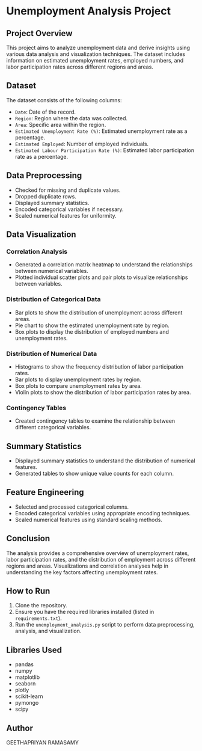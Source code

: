 # Unemployment Analysis Project

## Project Overview
This project aims to analyze unemployment data and derive insights using various data analysis and visualization techniques. The dataset includes information on estimated unemployment rates, employed numbers, and labor participation rates across different regions and areas.

## Dataset
The dataset consists of the following columns:
- `Date`: Date of the record.
- `Region`: Region where the data was collected.
- `Area`: Specific area within the region.
- `Estimated Unemployment Rate (%)`: Estimated unemployment rate as a percentage.
- `Estimated Employed`: Number of employed individuals.
- `Estimated Labour Participation Rate (%)`: Estimated labor participation rate as a percentage.

## Data Preprocessing
- Checked for missing and duplicate values.
- Dropped duplicate rows.
- Displayed summary statistics.
- Encoded categorical variables if necessary.
- Scaled numerical features for uniformity.

## Data Visualization
### Correlation Analysis
- Generated a correlation matrix heatmap to understand the relationships between numerical variables.
- Plotted individual scatter plots and pair plots to visualize relationships between variables.

### Distribution of Categorical Data
- Bar plots to show the distribution of unemployment across different areas.
- Pie chart to show the estimated unemployment rate by region.
- Box plots to display the distribution of employed numbers and unemployment rates.

### Distribution of Numerical Data
- Histograms to show the frequency distribution of labor participation rates.
- Bar plots to display unemployment rates by region.
- Box plots to compare unemployment rates by area.
- Violin plots to show the distribution of labor participation rates by area.

### Contingency Tables
- Created contingency tables to examine the relationship between different categorical variables.

## Summary Statistics
- Displayed summary statistics to understand the distribution of numerical features.
- Generated tables to show unique value counts for each column.

## Feature Engineering
- Selected and processed categorical columns.
- Encoded categorical variables using appropriate encoding techniques.
- Scaled numerical features using standard scaling methods.

## Conclusion
The analysis provides a comprehensive overview of unemployment rates, labor participation rates, and the distribution of employment across different regions and areas. Visualizations and correlation analyses help in understanding the key factors affecting unemployment rates.

## How to Run
1. Clone the repository.
2. Ensure you have the required libraries installed (listed in `requirements.txt`).
3. Run the `unemployment_analysis.py` script to perform data preprocessing, analysis, and visualization.

## Libraries Used
- pandas
- numpy
- matplotlib
- seaborn
- plotly
- scikit-learn
- pymongo
- scipy

## Author
GEETHAPRIYAN RAMASAMY



